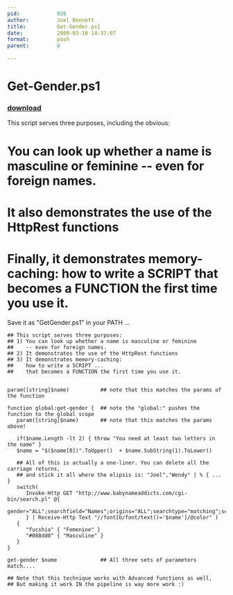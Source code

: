 ```yaml
---
pid:            926
author:         Joel Bennett
title:          Get-Gender.ps1
date:           2009-03-10 14:37:07
format:         posh
parent:         0

---
```


# Get-Gender.ps1

### [download](//scripts/926.ps1)

This script serves three purposes, including the obvious:

# You can look up whether a name is masculine or feminine -- even for foreign names.
# It also demonstrates the use of the HttpRest functions
# Finally, it demonstrates memory-caching: how to write a SCRIPT that becomes a FUNCTION the first time you use it.

Save it as "GetGender.ps1" in your PATH ...

```posh
## This script serves three purposes:
## 1) You can look up whether a name is masculine or feminine
##    -- even for foreign names.
## 2) It demonstrates the use of the HttpRest functions
## 3) It demonstrates memory-caching:
##    how to write a SCRIPT ...
##    that becomes a FUNCTION the first time you use it.


param([string]$name)          ## note that this matches the params of the function
   
function global:get-gender {  ## note the "global:" pushes the function to the global scope
   param([string]$name)       ## note that this matches the params above!
   
   if($name.Length -lt 2) { throw "You need at least two letters in the name" }
   $name = "$($name[0])".ToUpper()  + $name.SubString(1).ToLower()

   ## All of this is actually a one-liner. You can delete all the carriage returns,
   ## and stick it all where the elipsis is: "Joel","Wendy" | % { ... } 
   switch(
      Invoke-Http GET "http://www.babynameaddicts.com/cgi-bin/search.pl" @{
         gender="ALL";searchfield="Names";origins="ALL";searchtype="matching";searchtext=$name
      } | Receive-Http Text "//font[b/font/text()='$name']/@color" )
   { 
      "fucshia" { "Femenine" }
      "#088dd0" { "Masculine" } 
   }
}

get-gender $name              ## All three sets of parameters match....

## Note that this technique works with Advanced functions as well, 
## But making it work IN the pipeline is way more work :)

```
